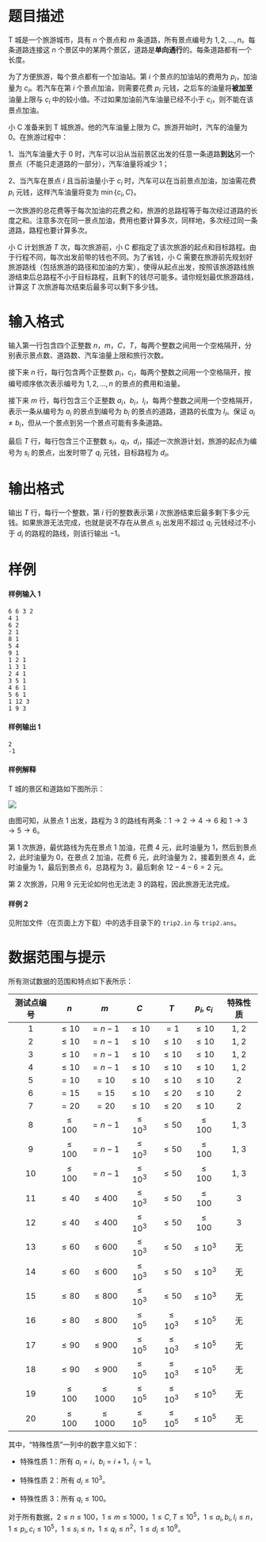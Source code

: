 
# 题目描述

T 城是一个旅游城市，具有 $n$ 个景点和 $m$ 条道路，所有景点编号为 $1,2,...,n$。每条道路连接这 $n$ 个景区中的某两个景区，道路是**单向通行**的。每条道路都有一个长度。

为了方便旅游，每个景点都有一个加油站。第 $i$ 个景点的加油站的费用为 $p_i$，加油量为 $c_i$。若汽车在第 $i$ 个景点加油，则需要花费 $p_i$ 元钱，之后车的油量将**被加至**油量上限与 $c_i$ 中的较小值。不过如果加油前汽车油量已经不小于 $c_i$，则不能在该景点加油。

小 C 准备来到 T 城旅游。他的汽车油量上限为 $C$。旅游开始时，汽车的油量为 $0$。在旅游过程中：

1、当汽车油量大于 $0$ 时，汽车可以沿从当前景区出发的任意一条道路**到达**另一个景点（不能只走道路的一部分），汽车油量将减少 $1$；

2、当汽车在景点 $i$ 且当前油量小于 $c_i$ 时，汽车可以在当前景点加油，加油需花费 $p_i$ 元钱，这样汽车油量将变为 $\min\{c_i,C\}$。

一次旅游的总花费等于每次加油的花费之和，旅游的总路程等于每次经过道路的长度之和。注意多次在同一景点加油，费用也要计算多次，同样地，多次经过同一条道路，路程也要计算多次。

小 C 计划旅游 $T$ 次，每次旅游前，小 C 都指定了该次旅游的起点和目标路程。由于行程不同，每次出发前带的钱也不同。为了省钱，小 C 需要在旅游前先规划好旅游路线（包括旅游的路径和加油的方案），使得从起点出发，按照该旅游路线旅游结束后总路程不小于目标路程，且剩下的钱尽可能多。请你规划最优旅游路线，计算这 $T$ 次旅游每次结束后最多可以剩下多少钱。

# 输入格式

输入第一行包含四个正整数 $n$，$m$，$C$，$T$，每两个整数之间用一个空格隔开，分别表示景点数、道路数、汽车油量上限和旅行次数。

接下来 $n$ 行，每行包含两个正整数 $p_i$，$c_i$，每两个整数之间用一个空格隔开，按编号顺序依次表示编号为 $1,2,...,n$ 的景点的费用和油量。

接下来 $m$ 行，每行包含三个正整数 $a_i$，$b_i$，$l_i$，每两个整数之间用一个空格隔开，表示一条从编号为 $a_i$ 的景点到编号为 $b_i$ 的景点的道路，道路的长度为 $l_i$。保证 $a_i\ne b_i$，但从一个景点到另一个景点可能有多条道路。

最后 $T$ 行，每行包含三个正整数 $s_i$，$q_i$，$d_i$，描述一次旅游计划，旅游的起点为编号为 $s_i$ 的景点，出发时带了 $q_i$ 元钱，目标路程为 $d_i$。

# 输出格式

输出 $T$ 行，每行一个整数，第 $i$ 行的整数表示第 $i$ 次旅游结束后最多剩下多少元钱。如果旅游无法完成，也就是说不存在从景点 $s_i$ 出发用不超过 $q_i$ 元钱经过不小于 $d_i$ 的路程的路线，则该行输出 $-1$。

# 样例

#### 样例输入 1
```plain
6 6 3 2
4 1
6 2
2 1
8 1
5 4
9 1
1 2 1
1 3 1
2 4 1
3 5 1
4 6 1
5 6 1
1 12 3
1 9 3
```

#### 样例输出 1
```plain
2
-1
```

#### 样例解释

T 城的景区和道路如下图所示：

![](https://i.loli.net/2017/11/03/59fbc0a41ce52.png)

由图可知，从景点 $1$ 出发，路程为 $3$ 的路线有两条：$1\rightarrow 2\rightarrow 4\rightarrow 6$ 和 $1\rightarrow 3\rightarrow 5\rightarrow 6$。

第 $1$ 次旅游，最优路线为先在景点 $1$ 加油，花费 $4$ 元，此时油量为 $1$，然后到景点 $2$，此时油量为 $0$，在景点 $2$ 加油，花费 $6$ 元，此时油量为 $2$，接着到景点 $4$，此时油量为 $1$，最后到景点 $6$，总路程为 $3$，最后剩余 $12-4-6=2$ 元。

第 $2$ 次旅游，只用 $9$ 元无论如何也无法走 $3$ 的路程，因此旅游无法完成。

#### 样例 2

见附加文件（在页面上方下载）中的选手目录下的 `trip2.in` 与 `trip2.ans`。

# 数据范围与提示

所有测试数据的范围和特点如下表所示：

<!-- BEGIN: Migrated markdown table -->

| 测试点编号 | $n$ | $m$ | $C$ | $T$ | $p_i, \ c_i$ | 特殊性质 |
|:-:|:-:|:-:|:-:|:-:|:-:|:-:|
| 1 | $\le 10$ | $=n-1$ | $\le 10$ | $=1$ | $\le 10$ | 1, 2 |
| 2 | $\le 10$ | $=n-1$ | $\le 10$ | $\le 10$ | $\le 10$ | 1, 2 |
| 3 | $\le 10$ | $=n-1$ | $\le 10$ | $\le 10$ | $\le 10$ | 1, 2 |
| 4 | $\le 10$ | $=n-1$ | $\le 10$ | $\le 10$ | $\le 10$ | 1, 2 |
| 5 | $=10$ | $=10$ | $\le 10$ | $\le 10$ | $\le 10$ | 2 |
| 6 | $=15$ | $=15$ | $\le 10$ | $\le 20$ | $\le 10$ | 2 |
| 7 | $=20$ | $=20$ | $\le 10$ | $\le 20$ | $\le 10$ | 2 |
| 8 | $\le 100$ | $=n-1$ | $\le 10^3$ | $\le 50$ | $\le 100$ | 1, 3 |
| 9 | $\le 100$ | $=n-1$ | $\le 10^3$ | $\le 50$ | $\le 100$ | 1, 3 |
| 10 | $\le 100$ | $=n-1$ | $\le 10^3$ | $\le 50$ | $\le 100$ | 1, 3 |
| 11 | $\le 40$ | $\le 400$ | $\le 10^3$ | $\le 50$ | $\le 100$ | 3 |
| 12 | $\le 40$ | $\le 400$ | $\le 10^3$ | $\le 50$ | $\le 100$ | 3 |
| 13 | $\le 60$ | $\le 600$ | $\le 10^3$ | $\le 50$ | $\le 10^3$ | 无 |
| 14 | $\le 60$ | $\le 600$ | $\le 10^3$ | $\le 50$ | $\le 10^3$ | 无 |
| 15 | $\le 80$ | $\le 800$ | $\le 10^3$ | $\le 50$ | $\le 10^3$ | 无 |
| 16 | $\le 80$ | $\le 800$ | $\le 10^5$ | $\le 10^3$ | $\le 10^5$ | 无 |
| 17 | $\le 90$ | $\le 900$ | $\le 10^5$ | $\le 10^3$ | $\le 10^5$ | 无 |
| 18 | $\le 90$ | $\le 900$ | $\le 10^5$ | $\le 10^3$ | $\le 10^5$ | 无 |
| 19 | $\le 100$ | $\le 1000$ | $\le 10^5$ | $\le 10^3$ | $\le 10^5$ | 无 |
| 20 | $\le 100$ | $\le 1000$ | $\le 10^5$ | $\le 10^5$ | $\le 10^5$ | 无 |

<!-- Migrated from original HTML table:
<table class='ui table'>
    <thead>
        <tr>
            <th style='text-align: center'> 测试点编号 </th>
            <th style='text-align: center'> $n$ </th>
            <th style='text-align: center'> $m$ </th>
            <th style='text-align: center'> $C$ </th>
            <th style='text-align: center'> $T$ </th>
            <th style='text-align: center'> $p_i, \ c_i$ </th>
            <th style='text-align: center'> 特殊性质 </th>
        </tr>
    </thead>
    <tbody>
    	<tr>
            <td style='text-align: center; border-right: rgba(34, 36, 38, 0.1) 1px solid;'> 1 </td>
            <td style='text-align: center; border-right: rgba(34, 36, 38, 0.1) 1px solid;' rowspan='4'> $\le 10$ </td>
            <td style='text-align: center; border-right: rgba(34, 36, 38, 0.1) 1px solid;' rowspan='4'> $=n-1$ </td>
            <td style='text-align: center; border-right: rgba(34, 36, 38, 0.1) 1px solid;' rowspan='7'> $\le 10$ </td>
            <td style='text-align: center; border-right: rgba(34, 36, 38, 0.1) 1px solid;'> $=1$ </td>
            <td style='text-align: center; border-right: rgba(34, 36, 38, 0.1) 1px solid;' rowspan='7'> $\le 10$ </td>
            <td style='text-align: center' rowspan='4'> 1, 2 </td>
    	</tr>
    	<tr>
            <td style='text-align: center; border-right: rgba(34, 36, 38, 0.1) 1px solid;'> 2 </td>
            <td style='text-align: center; border-right: rgba(34, 36, 38, 0.1) 1px solid;' rowspan='4'> $\le 10$ </td>
    	</tr>
    	<tr>
            <td style='text-align: center; border-right: rgba(34, 36, 38, 0.1) 1px solid;'> 3 </td>
    	</tr>
    	<tr>
            <td style='text-align: center; border-right: rgba(34, 36, 38, 0.1) 1px solid;'> 4 </td>
    	</tr>
    	<tr>
            <td style='text-align: center; border-right: rgba(34, 36, 38, 0.1) 1px solid;'> 5 </td>
            <td style='text-align: center; border-right: rgba(34, 36, 38, 0.1) 1px solid;'> $=10$ </td>
            <td style='text-align: center; border-right: rgba(34, 36, 38, 0.1) 1px solid;'> $=10$ </td>
            <td style='text-align: center' rowspan='3'> 2 </td>
    	</tr>
    	<tr>
            <td style='text-align: center; border-right: rgba(34, 36, 38, 0.1) 1px solid;'> 6 </td>
            <td style='text-align: center; border-right: rgba(34, 36, 38, 0.1) 1px solid;'> $=15$ </td>
            <td style='text-align: center; border-right: rgba(34, 36, 38, 0.1) 1px solid;'> $=15$ </td>
            <td style='text-align: center; border-right: rgba(34, 36, 38, 0.1) 1px solid;' rowspan='2'> $\le 20$ </td>
    	</tr>
    	<tr>
            <td style='text-align: center; border-right: rgba(34, 36, 38, 0.1) 1px solid;'> 7 </td>
            <td style='text-align: center; border-right: rgba(34, 36, 38, 0.1) 1px solid;'> $=20$ </td>
            <td style='text-align: center; border-right: rgba(34, 36, 38, 0.1) 1px solid;'> $=20$ </td>
    	</tr>
    	<tr>
            <td style='text-align: center; border-right: rgba(34, 36, 38, 0.1) 1px solid;'> 8 </td>
            <td style='text-align: center; border-right: rgba(34, 36, 38, 0.1) 1px solid;' rowspan='3'> $\le 100$ </td>
            <td style='text-align: center; border-right: rgba(34, 36, 38, 0.1) 1px solid;' rowspan='3'> $=n-1$ </td>
            <td style='text-align: center; border-right: rgba(34, 36, 38, 0.1) 1px solid;' rowspan='8'> $\le 10^3$ </td>
            <td style='text-align: center; border-right: rgba(34, 36, 38, 0.1) 1px solid;' rowspan='8'> $\le 50$ </td>
            <td style='text-align: center; border-right: rgba(34, 36, 38, 0.1) 1px solid;' rowspan='5'> $\le 100$ </td>
            <td style='text-align: center' rowspan='3'> 1, 3 </td>
    	</tr>
    	<tr>
            <td style='text-align: center; border-right: rgba(34, 36, 38, 0.1) 1px solid;'> 9 </td>
    	</tr>
    	<tr>
            <td style='text-align: center; border-right: rgba(34, 36, 38, 0.1) 1px solid;'> 10 </td>
    	</tr>
    	<tr>
            <td style='text-align: center; border-right: rgba(34, 36, 38, 0.1) 1px solid;'> 11 </td>
            <td style='text-align: center; border-right: rgba(34, 36, 38, 0.1) 1px solid;' rowspan='2'> $\le 40$ </td>
            <td style='text-align: center; border-right: rgba(34, 36, 38, 0.1) 1px solid;' rowspan='2'> $\le 400$ </td>
            <td style='text-align: center' rowspan='2'> 3 </td>
    	</tr>
    	<tr>
            <td style='text-align: center; border-right: rgba(34, 36, 38, 0.1) 1px solid;'> 12 </td>
    	</tr>
    	<tr>
            <td style='text-align: center; border-right: rgba(34, 36, 38, 0.1) 1px solid;'> 13 </td>
            <td style='text-align: center; border-right: rgba(34, 36, 38, 0.1) 1px solid;' rowspan='2'> $\le 60$ </td>
            <td style='text-align: center; border-right: rgba(34, 36, 38, 0.1) 1px solid;' rowspan='2'> $\le 600$ </td>
            <td style='text-align: center; border-right: rgba(34, 36, 38, 0.1) 1px solid;' rowspan='3'> $\le 10^3$ </td>
            <td style='text-align: center' rowspan='8'> 无 </td>
    	</tr>
    	<tr>
            <td style='text-align: center; border-right: rgba(34, 36, 38, 0.1) 1px solid;'> 14 </td>
    	</tr>
    	<tr>
            <td style='text-align: center; border-right: rgba(34, 36, 38, 0.1) 1px solid;'> 15 </td>
            <td style='text-align: center; border-right: rgba(34, 36, 38, 0.1) 1px solid;' rowspan='2'> $\le 80$ </td>
            <td style='text-align: center; border-right: rgba(34, 36, 38, 0.1) 1px solid;' rowspan='2'> $\le 800$ </td>
    	</tr>
    	<tr>
            <td style='text-align: center; border-right: rgba(34, 36, 38, 0.1) 1px solid;'> 16 </td>
            <td style='text-align: center; border-right: rgba(34, 36, 38, 0.1) 1px solid;' rowspan='5'> $\le 10^5$ </td>
            <td style='text-align: center; border-right: rgba(34, 36, 38, 0.1) 1px solid;' rowspan='4'> $\le 10^3$ </td>
            <td style='text-align: center; border-right: rgba(34, 36, 38, 0.1) 1px solid;' rowspan='5'> $\le 10^5$ </td>
    	</tr>
    	<tr>
            <td style='text-align: center; border-right: rgba(34, 36, 38, 0.1) 1px solid;'> 17 </td>
            <td style='text-align: center; border-right: rgba(34, 36, 38, 0.1) 1px solid;' rowspan='2'> $\le 90$ </td>
            <td style='text-align: center; border-right: rgba(34, 36, 38, 0.1) 1px solid;' rowspan='2'> $\le 900$ </td>
    	</tr>
    	<tr>
            <td style='text-align: center; border-right: rgba(34, 36, 38, 0.1) 1px solid;'> 18 </td>
    	</tr>
    	<tr>
            <td style='text-align: center; border-right: rgba(34, 36, 38, 0.1) 1px solid;'> 19 </td>
            <td style='text-align: center; border-right: rgba(34, 36, 38, 0.1) 1px solid;' rowspan='2'> $\le 100$ </td>
            <td style='text-align: center; border-right: rgba(34, 36, 38, 0.1) 1px solid;' rowspan='2'> $\le 1000$ </td>
    	</tr>
    	<tr>
            <td style='text-align: center; border-right: rgba(34, 36, 38, 0.1) 1px solid;'> 20 </td>
            <td style='text-align: center; border-right: rgba(34, 36, 38, 0.1) 1px solid;'> $\le 10^5$ </td>
    	</tr>
    </tbody>
</table>
-->

<!-- END: Migrated markdown table -->

其中，“特殊性质”一列中的数字意义如下：

* 特殊性质 1：所有 $a_i=i$，$b_i=i+1$，$l_i=1$。

* 特殊性质 2：所有 $d_i\le 10^3$。

* 特殊性质 3：所有 $q_i\le 100$。

对于所有数据，$2\le n\le 100$，$1\le m\le 1000$，$1\le C,T\le 10^5$，$1\le a_i,b_i,l_i\le n$，$1\le p_i,c_i\le 10^5$，$1\le s_i\le n$，$1\le q_i\le n^2$，$1\le d_i\le 10^9$。

